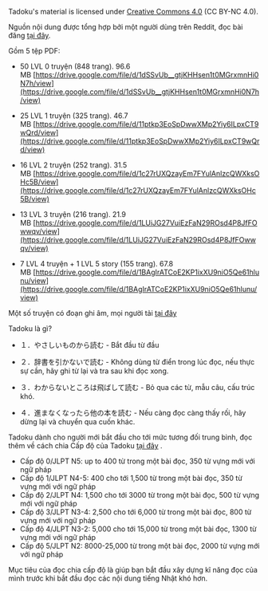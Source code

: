 Tadoku's material is licensed under [Creative Commons 4.0](https://creativecommons.org/licenses/by-nc/4.0/) (CC BY-NC 4.0).

Nguồn nội dung được tổng hợp bởi một người dùng trên Reddit, đọc bài đăng [tại đây](https://www.reddit.com/r/LearnJapanese/comments/eggyg9/more_complete_version_of_the_tadoku_pdf_merged/).

Gồm 5 tệp PDF:

- 50 LVL 0 truyện (848 trang). 96.6 MB [https://drive.google.com/file/d/1dSSvUb__gtjKHHsen1t0MGrxmnHi0N7h/view](https://drive.google.com/file/d/1dSSvUb__gtjKHHsen1t0MGrxmnHi0N7h/view)
    
- 25 LVL 1 truyện (325 trang). 46.7 MB [https://drive.google.com/file/d/11ptkp3EoSpDwwXMp2Yiy6ILpxCT9wQrd/view](https://drive.google.com/file/d/11ptkp3EoSpDwwXMp2Yiy6ILpxCT9wQrd/view)
    
- 16 LVL 2 truyện (252 trang). 31.5 MB [https://drive.google.com/file/d/1c27rUXQzayEm7FYulAnlzcQWXksOHc5B/view](https://drive.google.com/file/d/1c27rUXQzayEm7FYulAnlzcQWXksOHc5B/view)
    
- 13 LVL 3 truyện (216 trang). 21.9 MB [https://drive.google.com/file/d/1LUiJG27VuiEzFaN29ROsd4P8JfFOwwqv/view](https://drive.google.com/file/d/1LUiJG27VuiEzFaN29ROsd4P8JfFOwwqv/view)
    
- 7 LVL 4 truyện + 1 LVL 5 story (155 trang). 67.8 MB [https://drive.google.com/file/d/1BAgIrATCoE2KP1ixXU9niO5Qe61hlunu/view](https://drive.google.com/file/d/1BAgIrATCoE2KP1ixXU9niO5Qe61hlunu/view)
    

Một số truyện có đoạn ghi âm, mọi người tải [tại đây](https://tadoku.org/japanese/audio-downloads/)

Tadoku là gì?

- １．やさしいものから読む - Bắt đầu từ đầu
    
- ２．辞書を引かないで読む - Không dùng từ điển trong lúc đọc, nếu thực sự cần, hãy ghi từ lại và tra sau khi đọc xong.
    
- ３．わからないところは飛ばして読む - Bỏ qua các từ, mẫu câu, cấu trúc khó.
    
- ４．進まなくなったら他の本を読む - Nếu càng đọc càng thấy rối, hãy dừng lại và chuyển qua cuốn khác.
    

Tadoku dành cho người mới bắt đầu cho tới mức tương đối trung bình, đọc thêm về cách chia Cấp độ của Tadoku [tại đây](https://tadoku.org/japanese/levels/) .

- Cấp độ 0/JLPT N5: up to 400 từ trong một bài đọc, 350 từ vựng mới với ngữ pháp
- Cấp độ 1/JLPT N4-5: 400 cho tới 1,500 từ trong một bài đọc, 350 từ vựng mới với ngữ pháp
- Cấp độ 2/JLPT N4: 1,500 cho tới 3000 từ trong một bài đọc, 500 từ vựng mới với ngữ pháp
- Cấp độ 3/JLPT N3-4: 2,500 cho tới 6,000 từ trong một bài đọc, 800 từ vựng mới với ngữ pháp
- Cấp độ 4/JLPT N3-2: 5,000 cho tới 15,000 từ trong một bài đọc, 1300 từ vựng mới với ngữ pháp
- Cấp độ 5/JLPT N2: 8000-25,000 từ trong một bài đọc, 2000 từ vựng mới với ngữ pháp


Mục tiêu của đọc chia cấp độ là giúp bạn bắt đầu xây dựng kĩ năng đọc của mình trước khi bắt đầu đọc các nội dung tiếng Nhật khó hơn.
 

